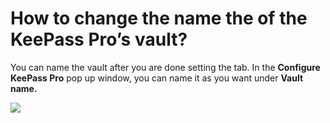 # How to change the name the of the KeePass Pro’s vault?

<p class="no-margin">You can name the vault after you are done setting the tab. In the <b>Configure KeePass Pro</b> pop up window, you can name it as you want under <b>Vault name.</b></p>
<p class="no-margin"></p>
<div class="intercom-container"><img src="/assets/img/teams-pro/image_59.png"></div>

<Intercom />
<Clarity />
<GoogleAnalytics />

